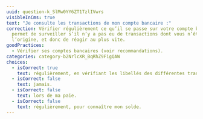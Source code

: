 ```yaml
---
uuid: question-k_SlMw0YY6ZT1TzlIVwrs
visibleInCms: true
text: "Je consulte les transactions de mon compte bancaire :"
correction: Vérifier régulièrement ce qu’il se passe sur votre compte bancaire
  permet de surveiller s’il n’y a pas eu de transactions dont vous n’êtes pas à
  l’origine, et donc de réagir au plus vite.
goodPractices:
  - Vérifier ses comptes bancaires (voir recommandations).
categories: category-b2NrlcXR_BqRhZ9FigQAW
choices:
  - isCorrect: true
    text: régulièrement, en vérifiant les libellés des différentes transactions.
  - isCorrect: false
    text: jamais.
  - isCorrect: false
    text: lors de ma paie.
  - isCorrect: false
    text: régulièrement, pour connaître mon solde.
---
```

